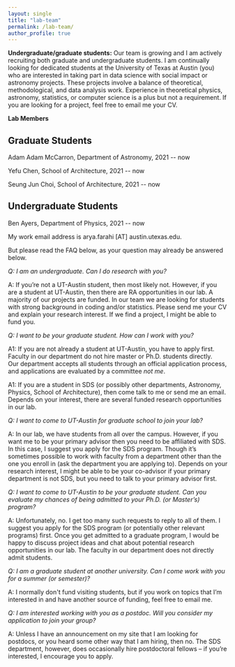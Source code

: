 ```yaml
---
layout: single
title: "lab-team"
permalink: /lab-team/
author_profile: true
---
```


**Undergraduate/graduate students:** Our team is growing and I am actively recruiting both graduate and undergraduate students. 
I am continually looking for dedicated students at the University of Texas at Austin (you) who are interested in 
taking part in data science with social impact or astronomy projects. These projects involve a balance of theoretical, 
methodological, and data analysis work. Experience in theoretical physics, astronomy, 
statistics, or computer science is a plus but not a requirement. If you are looking for a project, feel free to email me your CV.


**Lab Members**


**Graduate Students** 
------

Adam Adam McCarron, Department of Astronomy, 2021 -- now


Yefu Chen, School of Architecture, 2021 -- now


Seung Jun Choi, School of Architecture, 2021 -- now


**Undergraduate Students**
------

Ben Ayers, Department of Physics, 2021 -- now




My work email address is arya.farahi [AT] austin.utexas.edu.

But please read the FAQ below, as your question may already be answered below.


*Q: I am an undergraduate. Can I do research with you?*

A: If you’re not a UT-Austin student, then most likely not. However, if you are
a student at UT-Austin, then there are RA opportunities in our lab. A majority of our projects are funded. 
In our team we are looking for students with strong background in coding and/or statistics. 
Please send me your CV and explain your research interest.
If we find a project, I might be able to fund you.


*Q: I want to be your graduate student. How can I work with you?*

A1: If you are not already a student at UT-Austin, you have to apply first. 
Faculty in our department do not hire master or Ph.D. students directly.  
Our department accepts all students through an official application process, and applications are evaluated by a committee *not me*.

A1: If you are a student in SDS (or possibly other departments, Astronomy, Physics, School of Architecture), then come talk to me or send me an email.
Depends on your interest, there are several funded research opportunities in our lab. 


*Q: I want to come to UT-Austin for graduate school to join your lab?*

A: In our lab, we have students from all over the campus. However, if you want me to be your primary advisor then you need to be affiliated with SDS.
In this case, I suggest you apply for the SDS program. 
Though it’s sometimes possible to work with faculty from a department other than the one you enroll in (ask the department you are applying to). 
Depends on your research interest, I might be able to be your co-advisor if your primary department is not SDS, but you need to talk to your primary advisor first. 


*Q: I want to come to UT-Austin to be your graduate student. Can you evaluate my chances of being admitted to your Ph.D. (or Master’s) program?*

A: Unfortunately, no. I get too many such requests to reply to all of them. I suggest you apply for the SDS program (or potentially other relevant programs)
first. Once you get admitted to a graduate program, I would be happy to discuss project ideas and chat about potential research opportunities in our lab. 
The faculty in our department does not directly admit students. 


*Q: I am a graduate student at another university. Can I come work with you for a summer (or semester)?*

A: I normally don't fund visiting students, but if you work on topics that I’m interested in and have another source of funding, feel free to email me.


*Q: I am interested working with you as a postdoc. Will you consider my application to join your group?*

A: Unless I have an announcement on my site that I am looking for postdocs, or you heard some other way that I am hiring, then no.
The SDS department, however, does occasionally hire postdoctoral fellows – if you’re interested, I encourage you to apply.

